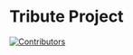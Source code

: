 # Tribute Project

[![Contributors](https://img.shields.io/badge/team-5+17-green.svg)](https://github.com/DenisGorbachev/tribute)
